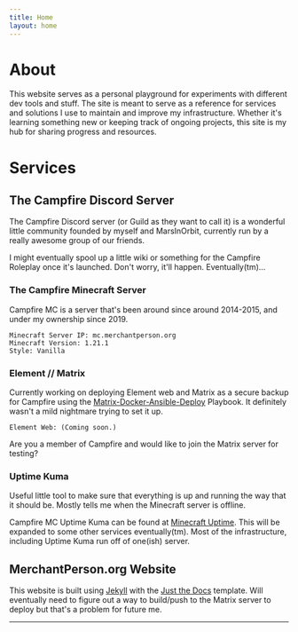 ```yaml
---
title: Home
layout: home
---
```

# About
This website serves as a personal playground for experiments with different dev tools and stuff. The site is meant to serve as a reference for services and solutions I use to maintain and improve my infrastructure. Whether it's learning something new or keeping track of ongoing projects, this site is my hub for sharing progress and resources.

# Services
## The Campfire Discord Server
The Campfire Discord server (or Guild as they want to call it) is a wonderful little community founded by myself and MarsInOrbit, currently run by a really awesome group of our friends. 

I might eventually spool up a little wiki or something for the Campfire Roleplay once it's launched. Don't worry, it'll happen. Eventually(tm)...

### The Campfire Minecraft Server
Campfire MC is a server that's been around since around 2014-2015, and under my ownership since 2019.

    Minecraft Server IP: mc.merchantperson.org
    Minecraft Version: 1.21.1
    Style: Vanilla

### Element // Matrix
Currently working on deploying Element web and Matrix as a secure backup for Campfire using the [Matrix-Docker-Ansible-Deploy] Playbook. It definitely wasn't a mild nightmare trying to set it up.

    Element Web: (Coming soon.)

Are you a member of Campfire and would like to join the Matrix server for testing?

### Uptime Kuma
Useful little tool to make sure that everything is up and running the way that it should be. Mostly tells me when the Minecraft server is offline. 

Campfire MC Uptime Kuma can be found at [Minecraft Uptime]. This will be expanded to some other services eventually(tm). Most of the infrastructure, including Uptime Kuma run off of one(ish) server.

## MerchantPerson.org Website
This website is built using [Jekyll] with the [Just the Docs] template. Will eventually need to figure out a way to build/push to the Matrix server to deploy but that's a problem for future me. 


----

[Matrix-Docker-Ansible-Deploy]: https://github.com/spantaleev/matrix-docker-ansible-deploy/tree/master
[Minecraft Uptime]: https://kuma.merchantperson.org/status/campfiremc

[Jekyll]: https://jekyllrb.com
[Just the Docs]: https://just-the-docs.github.io/just-the-docs/
[GitHub Pages]: https://docs.github.com/en/pages